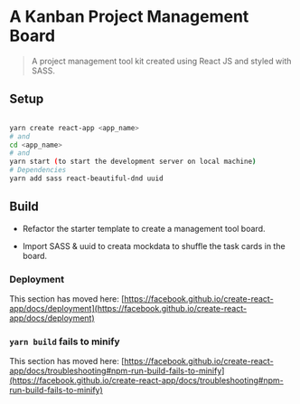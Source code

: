 # A Kanban Project Management Board

> A project management tool kit created using React JS and styled with SASS.

## Setup

```bash

yarn create react-app <app_name>
# and
cd <app_name>
# and
yarn start (to start the development server on local machine)
# Dependencies
yarn add sass react-beautiful-dnd uuid

```

## Build

- Refactor the starter template to create a management tool board.

- Import SASS & uuid to creata mockdata to shuffle the task cards in the board.

### Deployment

This section has moved here: [https://facebook.github.io/create-react-app/docs/deployment](https://facebook.github.io/create-react-app/docs/deployment)

### `yarn build` fails to minify

This section has moved here: [https://facebook.github.io/create-react-app/docs/troubleshooting#npm-run-build-fails-to-minify](https://facebook.github.io/create-react-app/docs/troubleshooting#npm-run-build-fails-to-minify)
